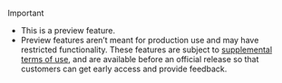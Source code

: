 > [!IMPORTANT]
>- This is a preview feature.
>- Preview features aren’t meant for production use and may have restricted functionality. These features are subject to [supplemental terms of use]((https://dynamics.microsoft.com/en-us/legaldocs/supp-dynamics365-preview/)), and are available before an official release so that customers can get early access and provide feedback.